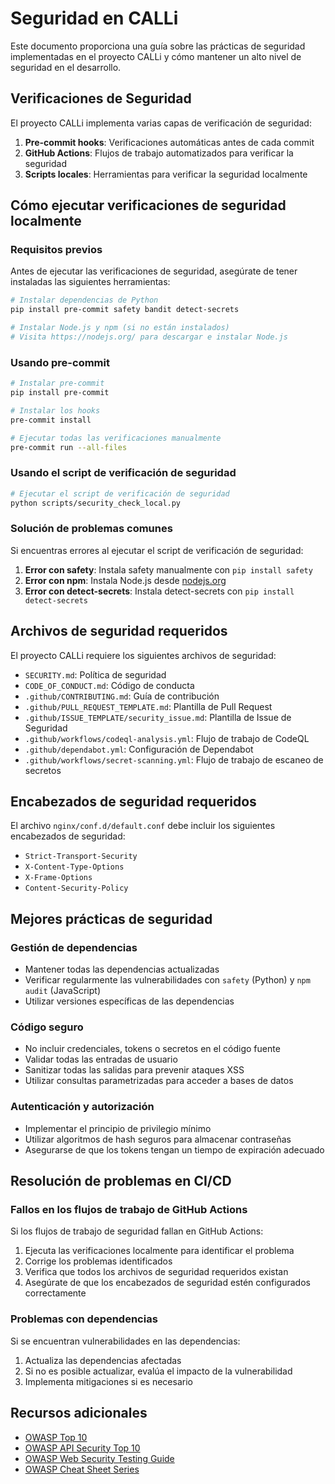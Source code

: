# Seguridad en CALLi

Este documento proporciona una guía sobre las prácticas de seguridad implementadas en el proyecto CALLi y cómo mantener un alto nivel de seguridad en el desarrollo.

## Verificaciones de Seguridad

El proyecto CALLi implementa varias capas de verificación de seguridad:

1. **Pre-commit hooks**: Verificaciones automáticas antes de cada commit
2. **GitHub Actions**: Flujos de trabajo automatizados para verificar la seguridad
3. **Scripts locales**: Herramientas para verificar la seguridad localmente

## Cómo ejecutar verificaciones de seguridad localmente

### Requisitos previos

Antes de ejecutar las verificaciones de seguridad, asegúrate de tener instaladas las siguientes herramientas:

```bash
# Instalar dependencias de Python
pip install pre-commit safety bandit detect-secrets

# Instalar Node.js y npm (si no están instalados)
# Visita https://nodejs.org/ para descargar e instalar Node.js
```

### Usando pre-commit

```bash
# Instalar pre-commit
pip install pre-commit

# Instalar los hooks
pre-commit install

# Ejecutar todas las verificaciones manualmente
pre-commit run --all-files
```

### Usando el script de verificación de seguridad

```bash
# Ejecutar el script de verificación de seguridad
python scripts/security_check_local.py
```

### Solución de problemas comunes

Si encuentras errores al ejecutar el script de verificación de seguridad:

1. **Error con safety**: Instala safety manualmente con `pip install safety`
2. **Error con npm**: Instala Node.js desde [nodejs.org](https://nodejs.org/)
3. **Error con detect-secrets**: Instala detect-secrets con `pip install detect-secrets`

## Archivos de seguridad requeridos

El proyecto CALLi requiere los siguientes archivos de seguridad:

- `SECURITY.md`: Política de seguridad
- `CODE_OF_CONDUCT.md`: Código de conducta
- `.github/CONTRIBUTING.md`: Guía de contribución
- `.github/PULL_REQUEST_TEMPLATE.md`: Plantilla de Pull Request
- `.github/ISSUE_TEMPLATE/security_issue.md`: Plantilla de Issue de Seguridad
- `.github/workflows/codeql-analysis.yml`: Flujo de trabajo de CodeQL
- `.github/dependabot.yml`: Configuración de Dependabot
- `.github/workflows/secret-scanning.yml`: Flujo de trabajo de escaneo de secretos

## Encabezados de seguridad requeridos

El archivo `nginx/conf.d/default.conf` debe incluir los siguientes encabezados de seguridad:

- `Strict-Transport-Security`
- `X-Content-Type-Options`
- `X-Frame-Options`
- `Content-Security-Policy`

## Mejores prácticas de seguridad

### Gestión de dependencias

- Mantener todas las dependencias actualizadas
- Verificar regularmente las vulnerabilidades con `safety` (Python) y `npm audit` (JavaScript)
- Utilizar versiones específicas de las dependencias

### Código seguro

- No incluir credenciales, tokens o secretos en el código fuente
- Validar todas las entradas de usuario
- Sanitizar todas las salidas para prevenir ataques XSS
- Utilizar consultas parametrizadas para acceder a bases de datos

### Autenticación y autorización

- Implementar el principio de privilegio mínimo
- Utilizar algoritmos de hash seguros para almacenar contraseñas
- Asegurarse de que los tokens tengan un tiempo de expiración adecuado

## Resolución de problemas en CI/CD

### Fallos en los flujos de trabajo de GitHub Actions

Si los flujos de trabajo de seguridad fallan en GitHub Actions:

1. Ejecuta las verificaciones localmente para identificar el problema
2. Corrige los problemas identificados
3. Verifica que todos los archivos de seguridad requeridos existan
4. Asegúrate de que los encabezados de seguridad estén configurados correctamente

### Problemas con dependencias

Si se encuentran vulnerabilidades en las dependencias:

1. Actualiza las dependencias afectadas
2. Si no es posible actualizar, evalúa el impacto de la vulnerabilidad
3. Implementa mitigaciones si es necesario

## Recursos adicionales

- [OWASP Top 10](https://owasp.org/www-project-top-ten/)
- [OWASP API Security Top 10](https://owasp.org/www-project-api-security/)
- [OWASP Web Security Testing Guide](https://owasp.org/www-project-web-security-testing-guide/)
- [OWASP Cheat Sheet Series](https://cheatsheetseries.owasp.org/)
